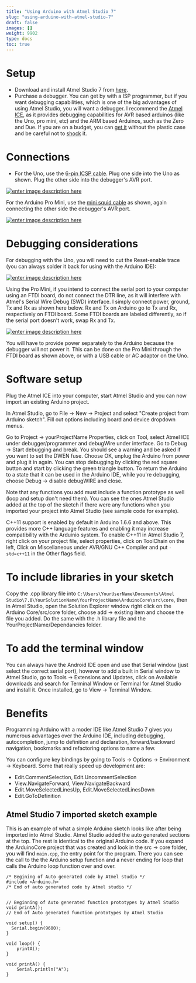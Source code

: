 ```yaml
---
title: "Using Arduino with Atmel Studio 7"
slug: "using-arduino-with-atmel-studio-7"
draft: false
images: []
weight: 9902
type: docs
toc: true
---
```


Setup
==============

 - Download and install Atmel Studio 7 from [here][1].
 - Purchase a debugger.  You can get by with a ISP programmer, but if you want debugging capabilities, which is one of the big advantages of using Atmel Studio, you will want a debugger.  I recommend the [Atmel ICE][2], as it provides debugging capabilities for AVR based arduinos (like the Uno, pro mini, etc) and the ARM based Arduinos, such as the Zero and Due.  If you are on a budget, you can [get it][3] without the plastic case and be careful not to [shock][4] it.

Connections
===========

 - For the Uno, use the [6-pin ICSP cable][5].  Plug one side into the Uno as shown. Plug the other side into the debugger's AVR port.

[![enter image description here][6]][6]

For the Arduino Pro Mini, use the [mini squid cable][7] as shown, again connecting the other side the debugger's AVR port.

[![enter image description here][8]][8]

Debugging considerations
========================

For debugging with the Uno, you will need to cut the Reset-enable trace (you can always solder it back for using with the Arduino IDE):

[![enter image description here][9]][9]

Using the Pro Mini, if you intend to connect the serial port to your computer using an FTDI board, do not connect the DTR line, as it will interfere with Atmel's Serial Wire Debug (SWD) interface.  I simply connect power, ground, Tx and Rx as shown here below. Rx and Tx on Arduino go to Tx and Rx, respectively on FTDI board.  Some FTDI boards are labeled differently, so if the serial port doesn't work, swap Rx and Tx.

[![enter image description here][10]][10]

You will have to provide power separately to the Arduino because the debugger will not power it. This can be done on the Pro Mini through the FTDI board as shown above, or with a USB cable or AC adaptor on the Uno.

Software setup
==============

Plug the Atmel ICE into your computer, start Atmel Studio and you can now import an existing Arduino project.

In Atmel Studio, go to File -> New -> Project and select "Create project from Arduino sketch".  Fill out options including board and device dropdown menus.

Go to Project -> yourProjectName Properties, click on Tool, select Atmel ICE under debugger/programmer and debugWire under interface.  Go to Debug -> Start debugging and break.  You should see a warning and be asked if you want to set the DWEN fuse.  Choose OK, unplug the Arduino from power and plug it in again.  You can stop debugging by clicking the red square button and start by clicking the green triangle button.  To return the Arduino to a state that it can be used in the Arduino IDE, while you're debugging, choose Debug -> disable debugWIRE and close.

Note that any functions you add must include a function prototype as well (loop and setup don't need them).  You can see the ones Atmel Studio added at the top of the sketch if there were any functions when you imported your project into Atmel Studio (see sample code for example).

C++11 support is enabled by default in Arduino 1.6.6 and above.  This provides more C++ language features and enabling it may increase compatibility with the Arduinio system.  To enable C++11 in Atmel Studio 7, right click on your project file, select properties, click on ToolChain on the left, Click on Miscellaneous under AVR/GNU C++ Compiler and put ```-std=c++11``` in the Other flags field.

To include libraries in your sketch
===================================

Copy the .cpp library file into ```C:\Users\YourUserName\Documents\Atmel Studio\7.0\YourSolutionName\YourProjectName\ArduinoCore\src\core```, then in Atmel Studio, open the Solution Explorer window right click on the Arduino Core/src/core folder, choose add -> existing item and choose the file you added. Do the same with the .h library file and the YourProjectName/Dependancies folder.

To add the terminal window
==========================

You can always have the Android IDE open and use that Serial window (just select the correct serial port), however to add a built in Serial window to Atmel Studio, go to Tools -> Extensions and Updates, click on Available downloads and search for Terminal Window or Terminal for Atmel Studio and install it.  Once installed, go to View -> Terminal Window.

Benefits
========
Programming Arduino with a moder IDE like Atmel Studio 7 gives you numerous advantages over the Arduino IDE, including debugging, autocompletion, jump to definition and declaration, forward/backward navigation, bookmarks and refactoring options to name a few.

You can configure key bindings by going to Tools -> Options -> Environment -> Keyboard.  Some that really speed up development are:

 - Edit.CommentSelection, Edit.UncommentSelection
 - View.NavigateForward, View.NavigateBackward
 - Edit.MoveSelectedLinesUp, Edit.MoveSelectedLinesDown
 - Edit.GoToDefinition

  [1]: http://www.atmel.com/Microsite/atmel-studio/
  [2]: http://www.digikey.com/product-detail/en/atmel/ATATMEL-ICE/ATATMEL-ICE-ND/4753379
  [3]: http://www.digikey.com/product-detail/en/atmel/ATATMEL-ICE-PCBA/ATATMEL-ICE-PCBA-ND/4753383
  [4]: https://en.wikipedia.org/wiki/Electrostatic_discharge
  [5]: https://www.digikey.com/product-detail/en/atmel/ATATMEL-ICE-CABLE/ATATMEL-ICE-CABLE-ND/4753382
  [6]: http://i.stack.imgur.com/AsVgJ.jpg
  [7]: https://www.digikey.com/product-detail/en/atmel/ATATMEL-ICE-ADPT/ATATMEL-ICE-ADPT-ND/4753380
  [8]: http://i.stack.imgur.com/Mhm7N.jpg
  [9]: http://i.stack.imgur.com/Zw0gJ.jpg
  [10]: http://i.stack.imgur.com/orbGd.jpg

## Atmel Studio 7 imported sketch example
This is an example of what a simple Arduino sketch looks like after being imported into Atmel Studio.  Atmel Studio added the auto generated sections at the top.  The rest is identical to the original Arduino code.  If you expand the ArduinoCore project that was created and look in the src -> core folder, you will find `main.cpp`, the entry point for the program.  There you can see the call to the the Arduino setup function and a never ending for loop that calls the Arduino loop function over and over.

<!-- language: lang-cpp -->

    /* Begining of Auto generated code by Atmel studio */
    #include <Arduino.h>
    /* End of auto generated code by Atmel studio */
    
    
    // Beginning of Auto generated function prototypes by Atmel Studio
    void printA();
    // End of Auto generated function prototypes by Atmel Studio
    
    void setup() {
      Serial.begin(9600);
    }
    
    void loop() {
        printA();
    }
    
    void printA() {
        Serial.println("A");
    }

